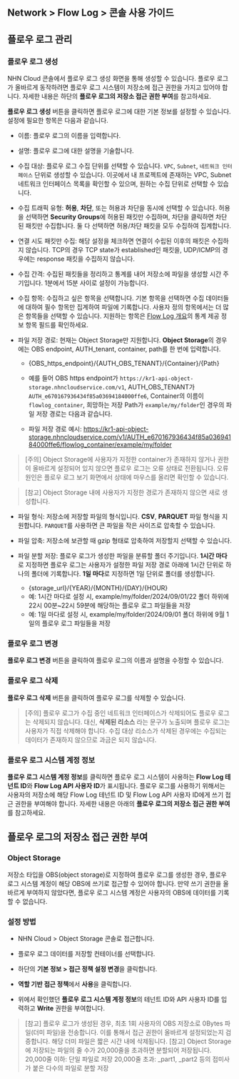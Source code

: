 ## Network > Flow Log > 콘솔 사용 가이드

## 플로우 로그 관리
### 플로우 로그 생성
NHN Cloud 콘솔에서 플로우 로그 생성 화면을 통해 생성할 수 있습니다. 플로우 로그가 올바르게 동작하려면 플로우 로그 시스템이 저장소에 접근 권한을 가지고 있어야 합니다. 자세한 내용은 하단의 **플로우 로그의 저장소 접근 권한 부여**를 참고하세요.


**플로우 로그 생성** 버튼을 클릭하면 플로우 로그에 대한 기본 정보를 설정할 수 있습니다. 설정에 필요한 항목은 다음과 같습니다.


* 이름: 플로우 로그의 이름을 입력합니다.
* 설명: 플로우 로그에 대한 설명을 기술합니다.
* 수집 대상: 플로우 로그 수집 단위를 선택할 수 있습니다. `VPC`, `Subnet`, `네트워크 인터페이스` 단위로 생성할 수 있습니다. 이곳에서 내 프로젝트에 존재하는 VPC, Subnet 네트워크 인터페이스 목록을 확인할 수 있으며, 원하는 수집 단위로 선택할 수 있습니다.
* 수집 트래픽 유형: **허용**, **차단**, 또는 허용과 차단을 동시에 선택할 수 있습니다. 허용을 선택하면 **Security Groups**에 허용된 패킷만 수집하며, 차단을 클릭하면 차단된 패킷만 수집합니다. 둘 다 선택하면 허용/차단 패킷을 모두 수집하여 집계합니다.

* 연결 시도 패킷만 수집: 해당 설정을 체크하면 연결이 수립된 이후의 패킷은 수집하지 않습니다. TCP의 경우 TCP state가 established인 패킷을, UDP/ICMP의 경우에는 response 패킷을 수집하지 않습니다.
* 수집 간격: 수집된 패킷들을 정리하고 통계를 내어 저장소에 파일을 생성할 시간 주기입니다. 1분에서 15분 사이로 설정이 가능합니다.
* 수집 항목: 수집하고 싶은 항목을 선택합니다. 기본 항목을 선택하면 수집 데이터들에 대하여 필수 항목만 집계하여 파일에 기록합니다. 사용자 정의 항목에서는 더 많은 항목들을 선택할 수 있습니다. 지원하는 항목은 [Flow Log 개요](/Network/Flow%20Log/ko/overview/)의 통계 제공 정보 항목 필드를 확인하세요.

* 파일 저장 경로: 현재는 Object Storage만 지원합니다. **Object Storage**의 경우에는 OBS endpoint, AUTH_tenant, container, path를 한 번에 입력합니다.
    * {OBS_https_endpoint}/{AUTH_OBS_TENANT}/{Container}/{Path}
    * 예를 들어 OBS https endpoint가 `https://kr1-api-object-storage.nhncloudservice.com/v1`, AUTH_OBS_TENANT가 `AUTH_e670167936434f85a03694184000ffe6`, Container의 이름이 `flowlog_container`, 희망하는 저장 Path가 `example/my/folder`인 경우의 파일 저장 경로는 다음과 같습니다.

    * 파일 저장 경로 예시: https://kr1-api-object-storage.nhncloudservice.com/v1/AUTH_e670167936434f85a03694184000ffe6/flowlog_container/example/my/folder


> [주의] Object Storage에 사용자가 지정한 container가 존재하지 않거나 권한이 올바르게 설정되어 있지 않으면 플로우 로그는 오류 상태로 전환됩니다. 오류 원인은 플로우 로그 보기 화면에서 상태에 마우스를 올리면 확인할 수 있습니다.

 
> [참고] Object Storage 내에 사용자가 지정한 경로가 존재하지 않으면 새로 생성합니다.


* 파일 형식: 저장소에 저장할 파일의 형식입니다. **CSV**, **PARQUET** 파일 형식을 지원합니다. `PARQUET`를 사용하면 큰 파일을 작은 사이즈로 압축할 수 있습니다.

* 파일 압축: 저장소에 보관할 때 gzip 형태로 압축하여 저장할지 선택할 수 있습니다.

* 파일 분할 저장: 플로우 로그가 생성한 파일을 분류할 폴더 주기입니다. **1시간 마다**로 지정하면 플로우 로그는 사용자가 설정한 파일 저장 경로 아래에 1시간 단위로 하나의 폴더에 기록합니다. **1일 마다**로 지정하면 1일 단위로 폴더를 생성합니다.

    * {storage_url}/{YEAR}/{MONTH}/{DAY}/{HOUR}
    * 예: 1시간 마다로 설정 시, example/my/folder/2024/09/01/22 폴더 하위에 22시 00분~22시 59분에 해당하는 플로우 로그 파일들을 저장
    * 예: 1일 마다로 설정 시, example/my/folder/2024/09/01 폴더 하위에 9월 1일의 플로우 로그 파일들을 저장


### 플로우 로그 변경
**플로우 로그 변경** 버튼을 클릭하여 플로우 로그의 이름과 설명을 수정할 수 있습니다.

### 플로우 로그 삭제
**플로우 로그 삭제** 버튼을 클릭하여 플로우 로그를 삭제할 수 있습니다.

> [주의] 플로우 로그가 수집 중인 네트워크 인터페이스가 삭제되어도 플로우 로그는 삭제되지 않습니다. 대신, **삭제된 리소스** 라는 문구가 노출되며 플로우 로그는 사용자가 직접 삭제해야 합니다. 
> 수집 대상 리소스가 삭제된 경우에는 수집되는 데이터가 존재하지 않으므로 과금은 되지 않습니다.

### 플로우 로그 시스템 계정 정보
**플로우 로그 시스템 계정 정보**를 클릭하면 플로우 로그 시스템이 사용하는 **Flow Log 테넌트 ID**와 **Flow Log API 사용자 ID**가 표시됩니다. 플로우 로그를 사용하기 위해서는 사용자의 저장소에 해당 Flow Log 테넌트 ID 및 Flow Log API 사용자 ID에게 쓰기 접근 권한을 부여해야 합니다. 자세한 내용은 아래의 **플로우 로그의 저장소 접근 권한 부여**를 참고하세요.




## 플로우 로그의 저장소 접근 권한 부여
### Object Storage
저장소 타입을 OBS(object storage)로 지정하여 플로우 로그를 생성한 경우, 플로우 로그 시스템 계정이 해당 OBS에 쓰기로 접근할 수 있어야 합니다. 만약 쓰기 권한을 올바르게 부여하지 않았다면, 플로우 로그 시스템 계정은 사용자의 OBS에 데이터를 기록할 수 없습니다.


### 설정 방법

* NHN Cloud > Object Storage 콘솔로 접근합니다.

* 플로우 로그 데이터를 저장할 컨테이너를 선택합니다.
* 하단의 **기본 정보 > 접근 정책 설정 변경**을 클릭합니다.

* **역할 기반 접근 정책**에서 **사용**을 클릭합니다.
* 위에서 확인했던 **플로우 로그 시스템 계정 정보**의 테넌트 ID와 API 사용자 ID를 입력하고 **Write** 권한을 부여합니다.

> [참고] 플로우 로그가 생성된 경우, 최초 1회 사용자의 OBS 저장소로 0Bytes 파일(더미 파일)을 전송합니다. 이를 통해서 접근 권한이 올바르게 설정되었는지 검증합니다. 해당 더미 파일은 짧은 시간 내에 삭제됩니다.
> [참고] Object Storage에 저장되는 파일의 줄 수가 20,000줄을 초과하면 분할되어 저장됩니다. 
> 20,000줄 이하: 단일 파일로 저장 
> 20,000줄 초과: _part1, _part2 등의 접미사가 붙은 다수의 파일로 분할 저장

